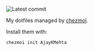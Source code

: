 ![Latest commit](https://img.shields.io/github/last-commit/AjayKMehta/dotfiles?style=plastic)

My dotfiles managed by [chezmoi](https://github.com/twpayne/chezmoi/).

Install them with:

```shell
chezmoi init AjayKMehta
```
